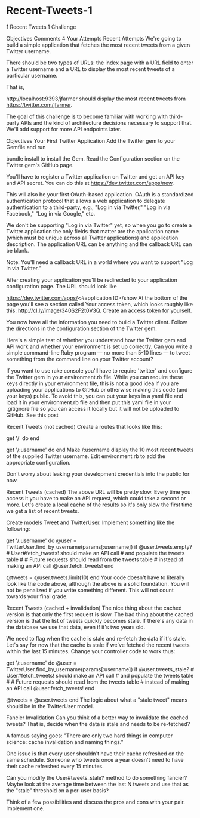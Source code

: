 Recent-Tweets-1
===============


1
Recent Tweets 1 Challenge

Objectives
Comments 4
Your Attempts
Recent Attempts
We're going to build a simple application that fetches the most recent tweets from a given Twitter username.

There should be two types of URLs: the index page with a URL field to enter a Twitter username and a URL to display the most recent tweets of a particular username.

That is,

http://localhost:9393/jfarmer
should display the most recent tweets from https://twitter.com/jfarmer.

The goal of this challenge is to become familiar with working with third-party APIs and the kind of architecture decisions necessary to support that. We'll add support for more API endpoints later.

Objectives
Your First Twitter Application
Add the Twitter gem to your Gemfile and run

bundle install
to install the Gem. Read the Configuration section on the Twitter gem's GitHub page.

You'll have to register a Twitter application on Twitter and get an API key and API secret. You can do this at https://dev.twitter.com/apps/new.

This will also be your first OAuth-based application. OAuth is a standardized authentication protocol that allows a web application to delegate authentication to a third-party, e.g., "Log in via Twitter," "Log in via Facebook," "Log in via Google," etc.

We don't be supporting "Log in via Twitter" yet, so when you go to create a Twitter application the only fields that matter are the application name (which must be unique across all Twitter applications) and application description. The application URL can be anything and the callback URL can be blank.

Note: You'll need a callback URL in a world where you want to support "Log in via Twitter."

After creating your application you'll be redirected to your application configuration page. The URL should look like

https://dev.twitter.com/apps/<#application ID>/show
At the bottom of the page you'll see a section called Your access token, which looks roughly like this: http://cl.ly/image/340S2F2t0V3Q. Create an access token for yourself.

You now have all the information you need to build a Twitter client. Follow the directions in the configuration section of the Twitter gem.

Here's a simple test of whether you understand how the Twitter gem and API work and whether your environment is set up correctly. Can you write a simple command-line Ruby program — no more than 5-10 lines — to tweet something from the command line on your Twitter account?

If you want to use rake console you'll have to require 'twitter' and configure the Twitter gem in your environment.rb file. While you can require these keys directly in your environment file, this is not a good idea if you are uploading your applications to GitHub or otherwise making this code (and your keys) public. To avoid this, you can put your keys in a yaml file and load it in your environment.rb file and then put this yaml file in your .gitignore file so you can access it locally but it will not be uploaded to GitHub. See this post

Recent Tweets (not cached)
Create a routes that looks like this:

get '/' do
end

get '/:username' do
end
Make /:username display the 10 most recent tweets of the supplied Twitter username. Edit environment.rb to add the appropriate configuration.

Don't worry about leaking your development credentials into the public for now.

Recent Tweets (cached)
The above URL will be pretty slow. Every time you access it you have to make an API request, which could take a second or more. Let's create a local cache of the results so it's only slow the first time we get a list of recent tweets.

Create models Tweet and TwitterUser. Implement something like the following:

get '/:username' do
  @user = TwitterUser.find_by_username(params[:username])
  if @user.tweets.empty?
    # User#fetch_tweets! should make an API call
    # and populate the tweets table
    #
    # Future requests should read from the tweets table 
    # instead of making an API call
    @user.fetch_tweets!
  end

  @tweets = @user.tweets.limit(10)
end
Your code doesn't have to literally look like the code above, although the above is a solid foundation. You will not be penalized if you write something different. This will not count towards your final grade.

Recent Tweets (cached + invalidation)
The nice thing about the cached version is that only the first request is slow. The bad thing about the cached version is that the list of tweets quickly becomes stale. If there's any data in the database we use that data, even if it's two years old.

We need to flag when the cache is stale and re-fetch the data if it's stale. Let's say for now that the cache is stale if we've fetched the recent tweets within the last 15 minutes. Change your controller code to work thus:

get '/:username' do
  @user = TwitterUser.find_by_username(params[:username])
  if @user.tweets_stale?
    # User#fetch_tweets! should make an API call
    # and populate the tweets table
    #
    # Future requests should read from the tweets table 
    # instead of making an API call
    @user.fetch_tweets!
  end

  @tweets = @user.tweets
end
The logic about what a "stale tweet" means should be in the TwitterUser model.

Fancier Invalidation
Can you think of a better way to invalidate the cached tweets? That is, decide when the data is stale and needs to be re-fetched?

A famous saying goes: "There are only two hard things in computer science: cache invalidation and naming things."

One issue is that every user shouldn't have their cache refreshed on the same schedule. Someone who tweets once a year doesn't need to have their cache refreshed every 15 minutes.

Can you modify the User#tweets_stale? method to do something fancier? Maybe look at the average time between the last N tweets and use that as the "stale" threshold on a per-user basis?

Think of a few possibilities and discuss the pros and cons with your pair. Implement one.

